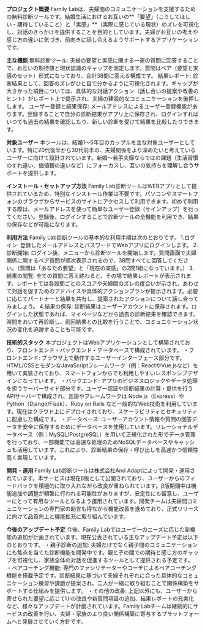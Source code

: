**プロジェクト概要**
Family Labは、夫婦間のコミュニケーションを支援するための無料診断ツールです。結婚生活におけるお互いの**「要望」（こうしてほしい・期待していること）と「実感」**（実際に感じている現状）のズレを可視化し、対話のきっかけを提供することを目的としています。夫婦がお互いの考えや感じ方の違いに気づき、前向きに話し合えるようサポートするアプリケーションです。

**主な機能**
無料診断ツール: 夫婦の要望と実感に関する一連の質問に回答することで、お互いの期待値と現状認識のギャップを測定します。質問はペア（要望と実感のセット）形式になっており、合計38問に答える構成です。
結果レポート: 診断結果として、回答のズレがひと目で分かるように可視化されます。ギャップが大きかった項目については、具体的な対話アクション（話し合いの提案や改善のヒント）がレポート上で提示され、夫婦の建設的なコミュニケーションを後押しします。
ユーザー登録と結果保存: メールアドレスによるユーザー登録機能があります。登録することで自分の診断結果がアプリ上に保存され、ログインすればいつでも過去の結果を確認したり、新しい診断を受けて結果を比較したりできます。

**対象ユーザー**
本ツールは、結婚1〜5年目のカップルを主な対象ユーザーとしています。特に20代後半から30代前半の、夫婦関係をより深めたいと考えているユーザーに向けて設計されています。新婚〜若手夫婦ならではの課題（生活習慣のすれ違い、価値観の違いなど）にフォーカスし、互いの気持ちを理解し合うサポートを提供します。

**インストール・セットアップ方法**
Family Lab診断ツールはWEBアプリとして提供されているため、特別なインストール作業は不要です。パソコンやスマートフォンのブラウザからサービスのサイトにアクセスして利用できます。初めて利用する際は、メールアドレスを使って簡単なユーザー登録（サインアップ）を行ってください。登録後、ログインすることで診断ツールの全機能を利用でき、結果の保存などが可能になります。

**利用方法**
Family Lab診断ツールの基本的な利用手順は次のとおりです。
1.ログイン: 登録したメールアドレスとパスワードでWebアプリにログインします。
2.診断開始: ログイン後、メニューから診断ツールを開始します。質問画面で夫婦関係に関するペア質問が順次表示されるので、38問すべてに回答してください。（質問は「あなたの要望」と「現在の実感」の2問1組になっています。）
3.結果の閲覧: 全ての質問に答え終わると、その場で結果レポートが表示されます。レポートでは各設問ごとのスコアや夫婦間のズレの度合いが示され、あわせて対話を促すためのアドバイスや具体的アクションプランが提示されます。必要に応じてパートナーと結果を共有し、提案されたアクションについて話し合ってみましょう。
4.結果の保存: 診断結果はユーザーアカウントに保存されます。ログインした状態であれば、マイページなどから過去の診断結果を確認できます。時間をおいて再診断し、前回結果との比較を行うことで、コミュニケーション状況の変化を追跡することも可能です。

**技術的スタック**
本プロジェクトはWebアプリケーションとして構築されており、フロントエンド・バックエンド・データベースで構成されています。
・フロントエンド: ブラウザ上で動作するユーザーインターフェース部分です。HTML/CSSとモダンなJavaScriptフレームワーク（例：ReactやVue.jsなど）を用いて実装されており、スマートフォンからでも利用しやすいレスポンシブデザインになっています。
・バックエンド: アプリのビジネスロジックやデータ処理を担うサーバーサイド部分です。ユーザー認証や診断結果の計算・提供を行うAPIサーバーで構成され、言語やフレームワークは Node.js（Express）やPython（Django/Flask）、Ruby on Rails など一般的なWeb技術を利用しています。現在はクラウド上にデプロイされており、スケーラビリティとセキュリティに配慮した構成です。
・データベース: ユーザーアカウント情報や質問の回答データを安全に保存するためにデータベースを使用しています。リレーショナルデータベース（例：MySQL/PostgreSQL）を用いて正規化された形でデータ管理を行っており、一部機能では高速な処理のためNoSQLデータベースやキャッシュも活用しています。これにより、診断結果の保存・呼び出しを高速かつ信頼性高く実現しています。

**開発・運用**
Family Lab診断ツールは株式会社And Adaptによって開発・運用されています。本サービスは現在β版として公開されており、ユーザーからのフィードバックを積極的に取り入れながら改良が重ねられています。β版期間中は機能追加や調整が頻繁に行われる可能性がありますが、安定性にも留意し、ユーザーにとって有用なツールとなるよう運用されています。開発チームは夫婦間コミュニケーションの専門家の助言も得ながら機能改善を進めており、正式リリースに向けて品質向上と機能拡充に取り組んでいます。

**今後のアップデート予定**
今後、Family Labではユーザーのニーズに応じた新機能の追加が計画されています。現在公表されている主なアップデート予定は以下のとおりです。
・親子診断の追加: 夫婦だけでなく親子間のコミュニケーションにも焦点を当てた診断機能を開発中です。親と子の間での期待と感じ方のギャップを可視化し、家族全体の対話を促進するツールとして提供される予定です。
・ペアコーチング機能: 専門のファシリテーターやコーチによるペアコーチング機能を搭載予定です。診断結果に基づいて夫婦それぞれに合った具体的なコミュニケーション練習や課題が提案され、二人が一緒に取り組むことで関係構築をサポートする仕組みを提供します。
・その他の改善: 上記以外にも、ユーザーから寄せられた要望に応じてUIの改良や新質問項目の追加、結果レポートの充実化など、様々なアップデートが計画されています。Family Labチームは継続的にサービスの改善を行い、夫婦・家族のより良い関係構築に寄与するプラットフォームへと発展させていく方針です。
